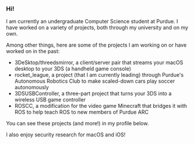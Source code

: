 ### Hi!

I am currently an undergraduate Computer Science student at Purdue. I have worked on a variety of projects, both through my university and on my own.

Among other things, here are some of the projects I am working on or have worked on in the past:
 - 3DeSktop/threedsmirror, a client/server pair that streams your macOS desktop to your 3DS (a handheld game console)
 - rocket_league, a project (that I am currently leading) through Purdue's Autonomous Robotics Club to make scaled-down cars play soccer autonomously
 - 3DSUSBController, a three-part project that turns your 3DS into a wireless USB game controller
 - ROSCC, a modification for the video game Minecraft that bridges it with ROS to help teach ROS to new members of Purdue ARC  

You can see these projects (and more!) in my profile below.

I also enjoy security research for macOS and iOS!
